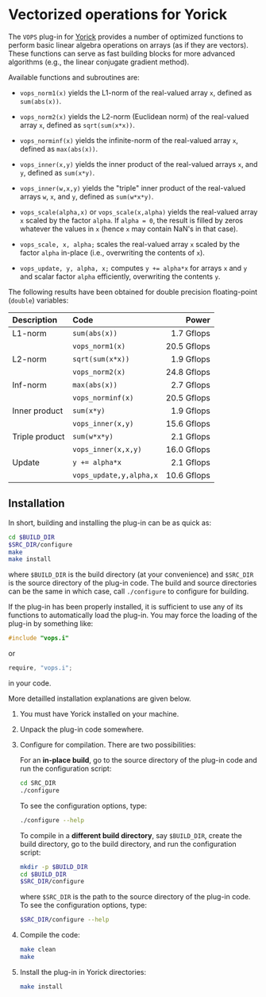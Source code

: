 Vectorized operations for Yorick
================================

The `VOPS` plug-in for [Yorick](http://yorick.github.com/) provides a number of
optimized functions to perform basic linear algebra operations on arrays (as if
they are vectors).  These functions can serve as fast building blocks for more
advanced algorithms (e.g., the linear conjugate gradient method).

Available functions and subroutines are:

- `vops_norm1(x)` yields the L1-norm of the real-valued array `x`, defined as
  `sum(abs(x))`.

- `vops_norm2(x)` yields the L2-norm (Euclidean norm) of the real-valued array
  `x`, defined as `sqrt(sum(x*x))`.

- `vops_norminf(x)` yields the infinite-norm of the real-valued array
  `x`, defined as `max(abs(x))`.

- `vops_inner(x,y)` yields the inner product of the real-valued arrays `x`, and `y`,
  defined as `sum(x*y)`.

- `vops_inner(w,x,y)` yields the "triple" inner product of the real-valued
  arrays `w`, `x`, and `y`, defined as `sum(w*x*y)`.

- `vops_scale(alpha,x)` or `vops_scale(x,alpha)` yields the real-valued array
  `x` scaled by the factor `alpha`.  If `alpha = 0`, the result is filled by
  zeros whatever the values in `x` (hence `x` may contain NaN's in that case).

- `vops_scale, x, alpha;` scales the real-valued array `x` scaled by the factor
  `alpha` in-place (i.e., overwriting the contents of `x`).

- `vops_update, y, alpha, x;` computes `y += alpha*x` for arrays `x` and `y`
  and scalar factor `alpha` efficiently, overwriting the contents `y`.

The following results have been obtained for double precision floating-point
(`double`) variables:

| Description    | Code                    |       Power |
|:---------------|:------------------------|------------:|
| L1-norm        | `sum(abs(x))`           |  1.7 Gflops |
|                | `vops_norm1(x)`         | 20.5 Gflops |
| L2-norm        | `sqrt(sum(x*x))`        |  1.9 Gflops |
|                | `vops_norm2(x)`         | 24.8 Gflops |
| Inf-norm       | `max(abs(x))`           |  2.7 Gflops |
|                | `vops_norminf(x)`       | 20.5 Gflops |
| Inner product  | `sum(x*y)`              |  1.9 Gflops |
|                | `vops_inner(x,y)`       | 15.6 Gflops |
| Triple product | `sum(w*x*y)`            |  2.1 Gflops |
|                | `vops_inner(x,x,y)`     | 16.0 Gflops |
| Update         | `y += alpha*x`          |  2.1 Gflops |
|                | `vops_update,y,alpha,x` | 10.6 Gflops |


Installation
------------

In short, building and installing the plug-in can be as quick as:
```sh
cd $BUILD_DIR
$SRC_DIR/configure
make
make install
```
where `$BUILD_DIR` is the build directory (at your convenience) and `$SRC_DIR`
is the source directory of the plug-in code.  The build and source directories
can be the same in which case, call `./configure` to configure for building.

If the plug-in has been properly installed, it is sufficient to use any of its
functions to automatically load the plug-in.  You may force the loading of the
plug-in by something like:
```cpp
#include "vops.i"
```
or
```cpp
require, "vops.i";
```
in your code.

More detailled installation explanations are given below.

1. You must have Yorick installed on your machine.

2. Unpack the plug-in code somewhere.

3. Configure for compilation.  There are two possibilities:

   For an **in-place build**, go to the source directory of the plug-in code
   and run the configuration script:
   ```sh
   cd SRC_DIR
   ./configure
   ```
   To see the configuration options, type:
   ```sh
   ./configure --help
   ```

   To compile in a **different build directory**, say `$BUILD_DIR`, create the
   build directory, go to the build directory, and run the configuration
   script:
   ```sh
   mkdir -p $BUILD_DIR
   cd $BUILD_DIR
   $SRC_DIR/configure
   ```
   where `$SRC_DIR` is the path to the source directory of the plug-in code.
   To see the configuration options, type:
   ```sh
   $SRC_DIR/configure --help
   ```

4. Compile the code:
   ```sh
   make clean
   make
   ```

5. Install the plug-in in Yorick directories:
   ```sh
   make install
   ```
